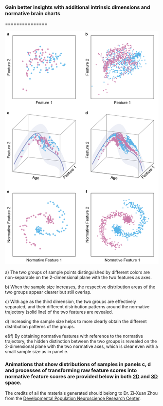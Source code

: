 ### Gain better insights with additional intrinsic dimensions and normative brain charts
===============

![Charts as microscopes for decoding high-dimensional secrets in low-dimension space](chart-microscope.png "Give me the microscope!")

a) The two groups of sample points distinguished by different colors are non-separable on the 2-dimensional plane with the two features as axes. 

b) When the sample size increases, the respective distribution areas of the two groups appear clearer but still overlap. 

c) With age as the third dimension, the two groups are effectively separated, and their different distribution patterns around the normative trajectory (solid line) of the two features are revealed. 

d) Increasing the sample size helps to more clearly obtain the different distribution patterns of the groups. 

e&f) By obtaining normative features with reference to the normative trajectory, the hidden distinction between the two groups is revealed on the 2-dimensional plane with the two normative axes, which is clear even with a small sample size as in panel e. 

### Animations that show distributions of samples in panels c, d and processes of transforming raw feature scores into normative feature scores are provided below in both [2D](AnimatedChange2D.gif) and [3D](AnimatedChange3D.gif) space.

The credits of all the materials generated should belong to Dr. Zi-Xuan Zhou from the [Developmental Population Neuroscience Research Center](http://deepneuro.bnu.edu.cn). 

